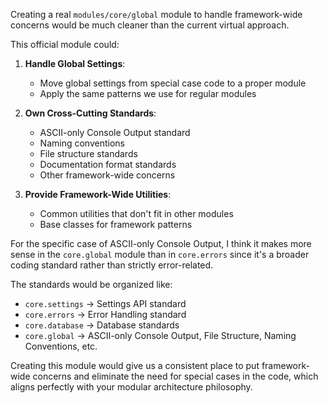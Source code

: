 Creating a real `modules/core/global` module to handle framework-wide concerns would be much cleaner than the current virtual approach.

This official module could:

1. **Handle Global Settings**:
   - Move global settings from special case code to a proper module
   - Apply the same patterns we use for regular modules

2. **Own Cross-Cutting Standards**:
   - ASCII-only Console Output standard
   - Naming conventions
   - File structure standards
   - Documentation format standards
   - Other framework-wide concerns

3. **Provide Framework-Wide Utilities**:
   - Common utilities that don't fit in other modules
   - Base classes for framework patterns

For the specific case of ASCII-only Console Output, I think it makes more sense in the `core.global` module than in `core.errors` since it's a broader coding standard rather than strictly error-related.

The standards would be organized like:
- `core.settings` -> Settings API standard
- `core.errors` -> Error Handling standard
- `core.database` -> Database standards
- `core.global` -> ASCII-only Console Output, File Structure, Naming Conventions, etc.

Creating this module would give us a consistent place to put framework-wide concerns and eliminate the need for special cases in the code, which aligns perfectly with your modular architecture philosophy.